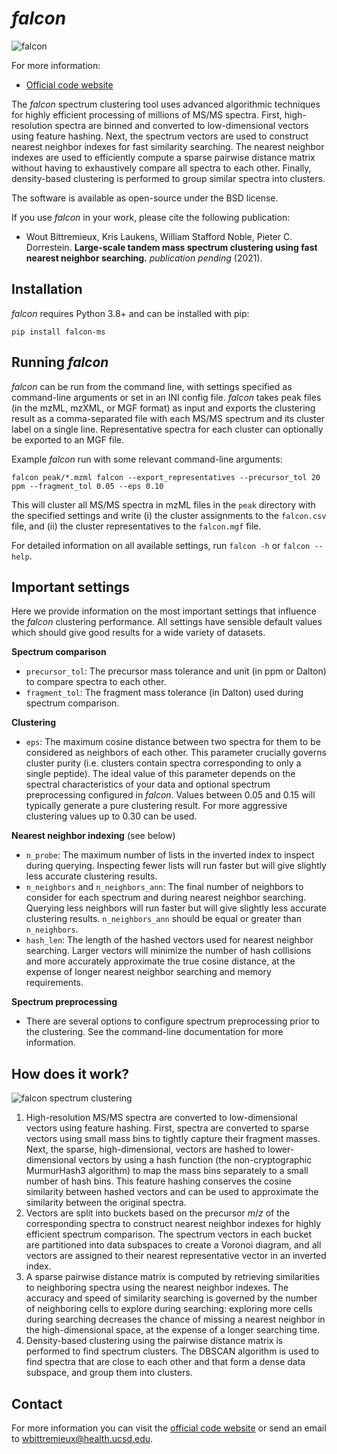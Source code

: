 _falcon_
========

![falcon](falcon_logo.png)

For more information:

* [Official code website](https://github.com/bittremieux/falcon)

The _falcon_ spectrum clustering tool uses advanced algorithmic techniques for
highly efficient processing of millions of MS/MS spectra. First,
high-resolution spectra are binned and converted to low-dimensional vectors
using feature hashing. Next, the spectrum vectors are used to construct nearest
neighbor indexes for fast similarity searching. The nearest neighbor indexes
are used to efficiently compute a sparse pairwise distance matrix without
having to exhaustively compare all spectra to each other. Finally,
density-based clustering is performed to group similar spectra into clusters.

The software is available as open-source under the BSD license.

If you use _falcon_ in your work, please cite the following publication:

- Wout Bittremieux, Kris Laukens, William Stafford Noble, Pieter C. Dorrestein.
**Large-scale tandem mass spectrum clustering using fast nearest neighbor
searching.** _publication pending_ (2021).

Installation
------------

_falcon_ requires Python 3.8+ and can be installed with pip:

    pip install falcon-ms

Running _falcon_
----------------

_falcon_ can be run from the command line, with settings specified as
command-line arguments or set in an INI config file. _falcon_ takes peak files
(in the mzML, mzXML, or MGF format) as input and exports the clustering result
as a comma-separated file with each MS/MS spectrum and its cluster label on a
single line. Representative spectra for each cluster can optionally be exported
to an MGF file.

Example _falcon_ run with some relevant command-line arguments:

    falcon peak/*.mzml falcon --export_representatives --precursor_tol 20 ppm --fragment_tol 0.05 --eps 0.10

This will cluster all MS/MS spectra in mzML files in the `peak` directory with
the specified settings and write (i) the cluster assignments to the `falcon.csv` file, and (ii) the cluster representatives to the `falcon.mgf` file.

For detailed information on all available settings, run `falcon -h` or
`falcon --help`.

Important settings
------------------

Here we provide information on the most important settings that influence the
_falcon_ clustering performance. All settings have sensible default values
which should give good results for a wide variety of datasets.

**Spectrum comparison**

- `precursor_tol`: The precursor mass tolerance and unit (in ppm or Dalton) to
compare spectra to each other.
- `fragment_tol`: The fragment mass tolerance (in Dalton) used during spectrum
comparison.

**Clustering**

- `eps`: The maximum cosine distance between two spectra for them to be
considered as neighbors of each other. This parameter crucially governs cluster
purity (i.e. clusters contain spectra corresponding to only a single peptide).
The ideal value of this parameter depends on the spectral characteristics of
your data and optional spectrum preprocessing configured in _falcon_. Values
between 0.05 and 0.15 will typically generate a pure clustering result. For
more aggressive clustering values up to 0.30 can be used.

**Nearest neighbor indexing** (see below)

- `n_probe`: The maximum number of lists in the inverted index to inspect
during querying. Inspecting fewer lists will run faster but will give slightly
less accurate clustering results.
- `n_neighbors` and `n_neighbors_ann`: The final number of neighbors to
consider for each spectrum and during nearest neighbor searching. Querying less
neighbors will run faster but will give slightly less accurate clustering
results. `n_neighbors_ann` should be equal or greater than `n_neighbors`.
- `hash_len`: The length of the hashed vectors used for nearest neighbor
searching. Larger vectors will minimize the number of hash collisions and more
accurately approximate the true cosine distance, at the expense of longer
nearest neighbor searching and memory requirements.

**Spectrum preprocessing**

- There are several options to configure spectrum preprocessing prior to the
clustering. See the command-line documentation for more information.

How does it work?
-----------------

![falcon spectrum clustering](falcon_how.png)

1. High-resolution MS/MS spectra are converted to low-dimensional vectors using
feature hashing. First, spectra are converted to sparse vectors using small
mass bins to tightly capture their fragment masses. Next, the sparse,
high-dimensional, vectors are hashed to lower-dimensional vectors by using a
hash function (the non-cryptographic MurmurHash3 algorithm) to map the mass
bins separately to a small number of hash bins. This feature hashing conserves
the cosine similarity between hashed vectors and can be used to approximate the
similarity between the original spectra.
2. Vectors are split into buckets based on the precursor _m_/_z_ of the
corresponding spectra to construct nearest neighbor indexes for highly
efficient spectrum comparison. The spectrum vectors in each bucket are
partitioned into data subspaces to create a Voronoi diagram, and all vectors
are assigned to their nearest representative vector in an inverted index.
3. A sparse pairwise distance matrix is computed by retrieving similarities to
neighboring spectra using the nearest neighbor indexes. The accuracy and speed
of similarity searching is governed by the number of neighboring cells to
explore during searching: exploring more cells during searching decreases the
chance of missing a nearest neighbor in the high-dimensional space, at the
expense of a longer searching time.
4. Density-based clustering using the pairwise distance matrix is performed to
find spectrum clusters. The DBSCAN algorithm is used to find spectra that are
close to each other and that form a dense data subspace, and group them into
clusters.

Contact
-------

For more information you can visit the
[official code website](https://github.com/bittremieux/falcon) or send an email
to <wbittremieux@health.ucsd.edu>.

